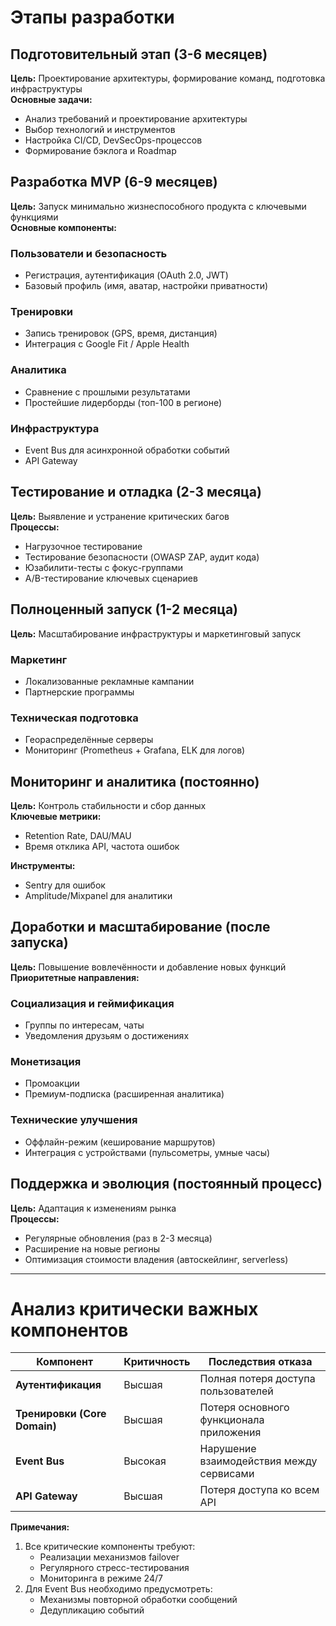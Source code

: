 # Этапы разработки

## Подготовительный этап (3-6 месяцев)
**Цель:** Проектирование архитектуры, формирование команд, подготовка инфраструктуры  
**Основные задачи:**
- Анализ требований и проектирование архитектуры
- Выбор технологий и инструментов
- Настройка CI/CD, DevSecOps-процессов
- Формирование бэклога и Roadmap

## Разработка MVP (6-9 месяцев)
**Цель:** Запуск минимально жизнеспособного продукта с ключевыми функциями  
**Основные компоненты:**

### Пользователи и безопасность
- Регистрация, аутентификация (OAuth 2.0, JWT)
- Базовый профиль (имя, аватар, настройки приватности)

### Тренировки
- Запись тренировок (GPS, время, дистанция)
- Интеграция с Google Fit / Apple Health

### Аналитика
- Сравнение с прошлыми результатами
- Простейшие лидерборды (топ-100 в регионе)

### Инфраструктура
- Event Bus для асинхронной обработки событий
- API Gateway

## Тестирование и отладка (2-3 месяца)
**Цель:** Выявление и устранение критических багов  
**Процессы:**
- Нагрузочное тестирование
- Тестирование безопасности (OWASP ZAP, аудит кода)
- Юзабилити-тесты с фокус-группами
- A/B-тестирование ключевых сценариев

## Полноценный запуск (1-2 месяца)
**Цель:** Масштабирование инфраструктуры и маркетинговый запуск  

### Маркетинг
- Локализованные рекламные кампании
- Партнерские программы

### Техническая подготовка
- Геораспределённые серверы
- Мониторинг (Prometheus + Grafana, ELK для логов)

## Мониторинг и аналитика (постоянно)
**Цель:** Контроль стабильности и сбор данных  
**Ключевые метрики:**
- Retention Rate, DAU/MAU
- Время отклика API, частота ошибок

**Инструменты:**
- Sentry для ошибок
- Amplitude/Mixpanel для аналитики

## Доработки и масштабирование (после запуска)
**Цель:** Повышение вовлечённости и добавление новых функций  
**Приоритетные направления:**

### Социализация и геймификация
- Группы по интересам, чаты
- Уведомления друзьям о достижениях

### Монетизация
- Промоакции
- Премиум-подписка (расширенная аналитика)

### Технические улучшения
- Оффлайн-режим (кеширование маршрутов)
- Интеграция с устройствами (пульсометры, умные часы)

## Поддержка и эволюция (постоянный процесс)
**Цель:** Адаптация к изменениям рынка  
**Процессы:**
- Регулярные обновления (раз в 2-3 месяца)
- Расширение на новые регионы
- Оптимизация стоимости владения (автоскейлинг, serverless)

---

# Анализ критически важных компонентов

| Компонент              | Критичность | Последствия отказа |
|------------------------|-------------|--------------------|
| **Аутентификация**     | Высшая      | Полная потеря доступа пользователей |
| **Тренировки (Core Domain)** | Высшая | Потеря основного функционала приложения |
| **Event Bus**          | Высокая     | Нарушение взаимодействия между сервисами |
| **API Gateway**        | Высшая      | Потеря доступа ко всем API |

**Примечания:**
1. Все критические компоненты требуют:
   - Реализации механизмов failover
   - Регулярного стресс-тестирования
   - Мониторинга в режиме 24/7
2. Для Event Bus необходимо предусмотреть:
   - Механизмы повторной обработки сообщений
   - Дедупликацию событий